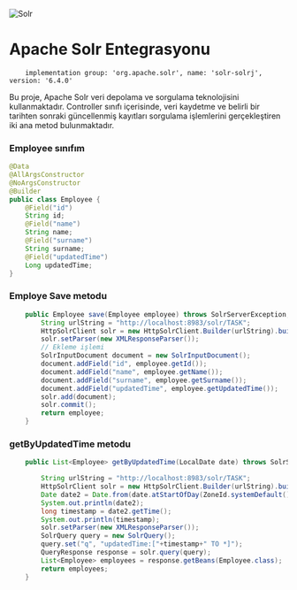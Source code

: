 ![Solr](https://upload.wikimedia.org/wikipedia/commons/thumb/c/cd/Apache_Solr_logo.svg/1920px-Apache_Solr_logo.svg.png)

# Apache Solr Entegrasyonu

`    implementation group: 'org.apache.solr', name: 'solr-solrj', version: '6.4.0'`

Bu proje, Apache Solr veri depolama ve sorgulama teknolojisini kullanmaktadır. Controller sınıfı içerisinde, veri kaydetme ve belirli bir tarihten sonraki güncellenmiş kayıtları sorgulama işlemlerini gerçekleştiren iki ana metod bulunmaktadır.


### Employee sınıfım

```java
@Data
@AllArgsConstructor
@NoArgsConstructor
@Builder
public class Employee {
    @Field("id")
    String id;
    @Field("name")
    String name;
    @Field("surname")
    String surname;
    @Field("updatedTime")
    Long updatedTime;
}
```

### Employe Save metodu
```java
    public Employee save(Employee employee) throws SolrServerException, IOException {
        String urlString = "http://localhost:8983/solr/TASK";
        HttpSolrClient solr = new HttpSolrClient.Builder(urlString).build();
        solr.setParser(new XMLResponseParser());
        // Ekleme işlemi
        SolrInputDocument document = new SolrInputDocument();
        document.addField("id", employee.getId());
        document.addField("name", employee.getName());
        document.addField("surname", employee.getSurname());
        document.addField("updatedTime", employee.getUpdatedTime());
        solr.add(document);
        solr.commit();
        return employee;
    }
```

### getByUpdatedTime metodu
```java
    public List<Employee> getByUpdatedTime(LocalDate date) throws SolrServerException, IOException {

        String urlString = "http://localhost:8983/solr/TASK";
        HttpSolrClient solr = new HttpSolrClient.Builder(urlString).build();
        Date date2 = Date.from(date.atStartOfDay(ZoneId.systemDefault()).toInstant());
        System.out.println(date2);
        long timestamp = date2.getTime();
        System.out.println(timestamp);
        solr.setParser(new XMLResponseParser());
        SolrQuery query = new SolrQuery();
        query.set("q", "updatedTime:["+timestamp+" TO *]");
        QueryResponse response = solr.query(query);
        List<Employee> employees = response.getBeans(Employee.class);
        return employees;
    }
```
